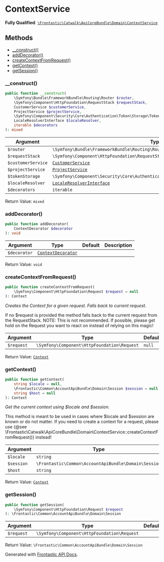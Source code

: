#  ContextService

**Fully Qualified**: [`\Frontastic\Catwalk\ApiCoreBundle\Domain\ContextService`](../../../../src/php/ApiCoreBundle/Domain/ContextService.php)

## Methods

* [__construct()](#__construct)
* [addDecorator()](#adddecorator)
* [createContextFromRequest()](#createcontextfromrequest)
* [getContext()](#getcontext)
* [getSession()](#getsession)

### __construct()

```php
public function __construct(
    \Symfony\Bundle\FrameworkBundle\Routing\Router $router,
    \Symfony\Component\HttpFoundation\RequestStack $requestStack,
    CustomerService $customerService,
    ProjectService $projectService,
    \Symfony\Component\Security\Core\Authentication\Token\Storage\TokenStorageInterface $tokenStorage,
    LocaleResolverInterface $localeResolver,
    iterable $decorators
): mixed
```

Argument|Type|Default|Description
--------|----|-------|-----------
`$router`|`\Symfony\Bundle\FrameworkBundle\Routing\Router`||
`$requestStack`|`\Symfony\Component\HttpFoundation\RequestStack`||
`$customerService`|[`CustomerService`](CustomerService.md)||
`$projectService`|[`ProjectService`](ProjectService.md)||
`$tokenStorage`|`\Symfony\Component\Security\Core\Authentication\Token\Storage\TokenStorageInterface`||
`$localeResolver`|[`LocaleResolverInterface`](Context/LocaleResolverInterface.md)||
`$decorators`|`iterable`||

Return Value: `mixed`

### addDecorator()

```php
public function addDecorator(
    ContextDecorator $decorator
): void
```

Argument|Type|Default|Description
--------|----|-------|-----------
`$decorator`|[`ContextDecorator`](ContextDecorator.md)||

Return Value: `void`

### createContextFromRequest()

```php
public function createContextFromRequest(
    \Symfony\Component\HttpFoundation\Request $request = null
): Context
```

*Creates the Context for a given request. Falls back to current request.*

If no $request is provided the method falls back to the current request from the RequestStack. NOTE: This is
not recommended. If possible, please get hold on the Request you want to react on instead of relying on this
magic!

Argument|Type|Default|Description
--------|----|-------|-----------
`$request`|`\Symfony\Component\HttpFoundation\Request`|`null`|

Return Value: [`Context`](Context.md)

### getContext()

```php
public function getContext(
    string $locale = null,
    \Frontastic\Common\AccountApiBundle\Domain\Session $session = null,
    string $host = null
): Context
```

*Get the current context using $locale and $session.*

This method is meant to be used in cases where $locale and $session are known or do not matter. If you need to
create a context for a request, please use {@see \Frontastic\Catwalk\ApiCoreBundle\Domain\ContextService::createContextFromRequest()} instead!

Argument|Type|Default|Description
--------|----|-------|-----------
`$locale`|`string`|`null`|
`$session`|`\Frontastic\Common\AccountApiBundle\Domain\Session`|`null`|
`$host`|`string`|`null`|

Return Value: [`Context`](Context.md)

### getSession()

```php
public function getSession(
    \Symfony\Component\HttpFoundation\Request $request
): \Frontastic\Common\AccountApiBundle\Domain\Session
```

Argument|Type|Default|Description
--------|----|-------|-----------
`$request`|`\Symfony\Component\HttpFoundation\Request`||

Return Value: `\Frontastic\Common\AccountApiBundle\Domain\Session`

Generated with [Frontastic API Docs](https://github.com/FrontasticGmbH/apidocs).
